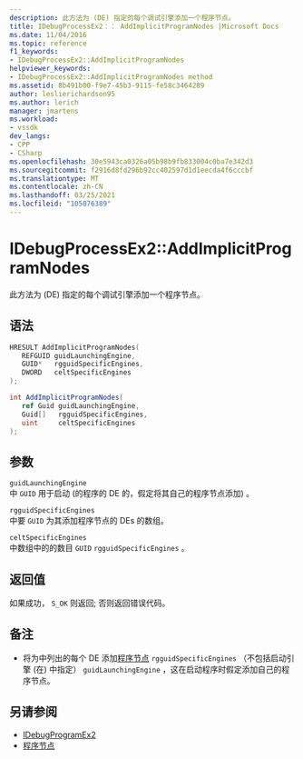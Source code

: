 ```yaml
---
description: 此方法为 (DE) 指定的每个调试引擎添加一个程序节点。
title: IDebugProcessEx2：： AddImplicitProgramNodes |Microsoft Docs
ms.date: 11/04/2016
ms.topic: reference
f1_keywords:
- IDebugProcessEx2::AddImplicitProgramNodes
helpviewer_keywords:
- IDebugProcessEx2::AddImplicitProgramNodes method
ms.assetid: 8b491b00-f9e7-45b3-9115-fe58c3464289
author: leslierichardson95
ms.author: lerich
manager: jmartens
ms.workload:
- vssdk
dev_langs:
- CPP
- CSharp
ms.openlocfilehash: 30e5943ca0326a05b98b9fb833004c0ba7e342d3
ms.sourcegitcommit: f2916d8fd296b92cc402597d1d1eecda4f6cccbf
ms.translationtype: MT
ms.contentlocale: zh-CN
ms.lasthandoff: 03/25/2021
ms.locfileid: "105076389"
---
```

# <a name="idebugprocessex2addimplicitprogramnodes"></a>IDebugProcessEx2::AddImplicitProgramNodes
此方法为 (DE) 指定的每个调试引擎添加一个程序节点。

## <a name="syntax"></a>语法

```cpp
HRESULT AddImplicitProgramNodes(
   REFGUID guidLaunchingEngine,
   GUID*   rgguidSpecificEngines,
   DWORD   celtSpecificEngines
);
```

```csharp
int AddImplicitProgramNodes(
   ref Guid guidLaunchingEngine,
   Guid[]   rgguidSpecificEngines,
   uint     celtSpecificEngines
);
```

## <a name="parameters"></a>参数
`guidLaunchingEngine`\
中 `GUID` 用于启动 (的程序的 DE 的，假定将其自己的程序节点添加) 。

`rgguidSpecificEngines`\
中要 `GUID` 为其添加程序节点的 DEs 的数组。

`celtSpecificEngines`\
中数组中的的数目 `GUID` `rgguidSpecificEngines` 。

## <a name="return-value"></a>返回值
 如果成功， `S_OK` 则返回; 否则返回错误代码。

## <a name="remarks"></a>备注
- 将为中列出的每个 DE 添加[程序节点](../../../extensibility/debugger/program-nodes.md) `rgguidSpecificEngines` （不包括启动引擎 (在) 中指定） `guidLaunchingEngine` ，这在启动程序时假定添加自己的程序节点。

## <a name="see-also"></a>另请参阅
- [IDebugProgramEx2](../../../extensibility/debugger/reference/idebugprogramex2.md)
- [程序节点](../../../extensibility/debugger/program-nodes.md)
